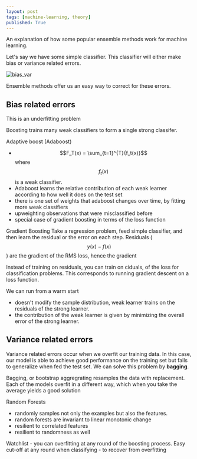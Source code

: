 ```yaml
---
layout: post
tags: [machine-learning, theory]
published: True
---
```


An explanation of how some popular ensemble methods work for machine learning. 

Let's say we have some simple classifier. This classifier will either make bias or variance related errors. 

![bias_var](https://www.kdnuggets.com/wp-content/uploads/bias-and-variance.jpg)

Ensemble methods offer us an easy way to correct for these errors.

## Bias related errors

This is an underfitting problem

Boosting trains many weak classifiers to form a single strong classifer. 

Adaptive boost (Adaboost)
  - $$F_T(x) = \sum_{t=1}^{T}{f_t(x)}$$ where $$f_t(x)$$ is a weak classifier.
  - Adaboost learns the relative contribution of each weak learner according to how well it does on the test set
  - there is one set of weights that adaboost changes over time, by fitting more weak classifiers
  - upweighting observations that were misclassified before
  - special case of gradient boosting in terms of the loss function

Gradient Boosting
  Take a regression problem, feed simple classifier, and then learn the residual or the error on each step. 
  Residuals ($$y(x) - f(x)$$) are the gradient of the RMS loss, hence the gradient

  Instead of training on residuals, you can train on ciduals, of the loss for  classification problems. This corresponds to running gradient descent on a loss function. 

  We can run from a warm start
  - doesn't modify the sample distribution, weak learner trains on the residuals of the strong learner. 
  - the contribution of the weak learner is given by minimizing the overall error of the strong learner.

## Variance related errors
Variance related errors occur when we overfit our training data. In this case, our model is able to achieve good performance on the training set but fails to generalize when fed the test set. We can solve this problem by **bagging**.

Bagging, or bootstrap aggregrating resamples the data with replacement. Each of the models overfit in a different way, which when you take the average yields a good solution

Random Forests
  - randomly samples not only the examples but also the features. 
  - random forests are invariant to linear monotonic change
  - resilient to correlated features
  - resilient to randomness as well

Watchlist - you can overfitting at any round of the boosting process.
Easy cut-off at any round when classifying - to recover from overfitting
